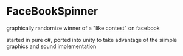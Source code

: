 # FaceBookSpinner
graphically randomize winner of a "like contest" on facebook

started in pure c#, ported into unity to take advantage of the siimple graphics and sound implementation
